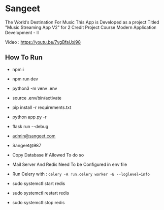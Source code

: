 # Sangeet

The World’s Destination For Music
This App is Developed as a project Titled "Music Streaming App V2" for 2 Credit Project Course Modern Application Development - II

Video : https://youtu.be/7vgBfaUxj98


## How To Run 

+ npm i
+ npm run dev

+ python3 -m venv .env
+ source .env/bin/activate
+ pip install -r requirements.txt
+ python app.py -r
+ flask run --debug

+ admin@sangeet.com
+ Sangeet@987

+ Copy Database If Allowed To do so


+ Mail Server And Redis Need To be Configured in env file
+ Run Celery with : `celery -A run.celery worker -B --loglevel=info`

+ sudo systemctl start redis
+ sudo systemctl restart redis
+ sudo systemctl stop redis



